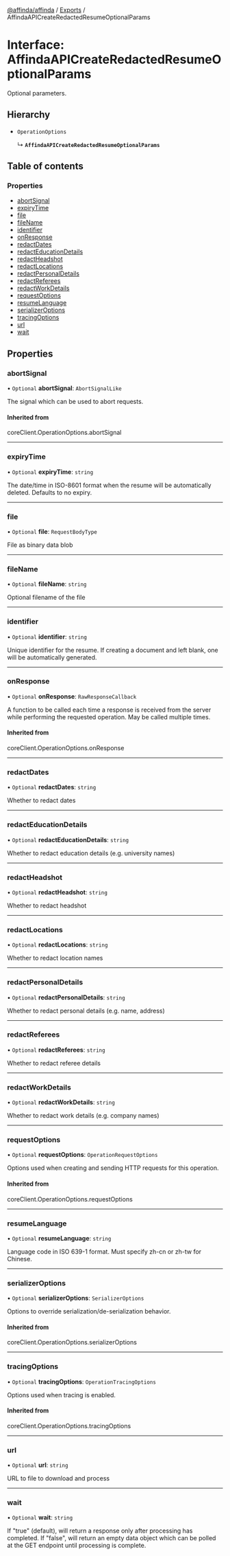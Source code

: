 [@affinda/affinda](../README.md) / [Exports](../modules.md) / AffindaAPICreateRedactedResumeOptionalParams

# Interface: AffindaAPICreateRedactedResumeOptionalParams

Optional parameters.

## Hierarchy

- `OperationOptions`

  ↳ **`AffindaAPICreateRedactedResumeOptionalParams`**

## Table of contents

### Properties

- [abortSignal](AffindaAPICreateRedactedResumeOptionalParams.md#abortsignal)
- [expiryTime](AffindaAPICreateRedactedResumeOptionalParams.md#expirytime)
- [file](AffindaAPICreateRedactedResumeOptionalParams.md#file)
- [fileName](AffindaAPICreateRedactedResumeOptionalParams.md#filename)
- [identifier](AffindaAPICreateRedactedResumeOptionalParams.md#identifier)
- [onResponse](AffindaAPICreateRedactedResumeOptionalParams.md#onresponse)
- [redactDates](AffindaAPICreateRedactedResumeOptionalParams.md#redactdates)
- [redactEducationDetails](AffindaAPICreateRedactedResumeOptionalParams.md#redacteducationdetails)
- [redactHeadshot](AffindaAPICreateRedactedResumeOptionalParams.md#redactheadshot)
- [redactLocations](AffindaAPICreateRedactedResumeOptionalParams.md#redactlocations)
- [redactPersonalDetails](AffindaAPICreateRedactedResumeOptionalParams.md#redactpersonaldetails)
- [redactReferees](AffindaAPICreateRedactedResumeOptionalParams.md#redactreferees)
- [redactWorkDetails](AffindaAPICreateRedactedResumeOptionalParams.md#redactworkdetails)
- [requestOptions](AffindaAPICreateRedactedResumeOptionalParams.md#requestoptions)
- [resumeLanguage](AffindaAPICreateRedactedResumeOptionalParams.md#resumelanguage)
- [serializerOptions](AffindaAPICreateRedactedResumeOptionalParams.md#serializeroptions)
- [tracingOptions](AffindaAPICreateRedactedResumeOptionalParams.md#tracingoptions)
- [url](AffindaAPICreateRedactedResumeOptionalParams.md#url)
- [wait](AffindaAPICreateRedactedResumeOptionalParams.md#wait)

## Properties

### abortSignal

• `Optional` **abortSignal**: `AbortSignalLike`

The signal which can be used to abort requests.

#### Inherited from

coreClient.OperationOptions.abortSignal

___

### expiryTime

• `Optional` **expiryTime**: `string`

The date/time in ISO-8601 format when the resume will be automatically deleted.  Defaults to no expiry.

___

### file

• `Optional` **file**: `RequestBodyType`

File as binary data blob

___

### fileName

• `Optional` **fileName**: `string`

Optional filename of the file

___

### identifier

• `Optional` **identifier**: `string`

Unique identifier for the resume. If creating a document and left blank, one will be automatically generated.

___

### onResponse

• `Optional` **onResponse**: `RawResponseCallback`

A function to be called each time a response is received from the server
while performing the requested operation.
May be called multiple times.

#### Inherited from

coreClient.OperationOptions.onResponse

___

### redactDates

• `Optional` **redactDates**: `string`

Whether to redact dates

___

### redactEducationDetails

• `Optional` **redactEducationDetails**: `string`

Whether to redact education details (e.g. university names)

___

### redactHeadshot

• `Optional` **redactHeadshot**: `string`

Whether to redact headshot

___

### redactLocations

• `Optional` **redactLocations**: `string`

Whether to redact location names

___

### redactPersonalDetails

• `Optional` **redactPersonalDetails**: `string`

Whether to redact personal details (e.g. name, address)

___

### redactReferees

• `Optional` **redactReferees**: `string`

Whether to redact referee details

___

### redactWorkDetails

• `Optional` **redactWorkDetails**: `string`

Whether to redact work details (e.g. company names)

___

### requestOptions

• `Optional` **requestOptions**: `OperationRequestOptions`

Options used when creating and sending HTTP requests for this operation.

#### Inherited from

coreClient.OperationOptions.requestOptions

___

### resumeLanguage

• `Optional` **resumeLanguage**: `string`

Language code in ISO 639-1 format. Must specify zh-cn or zh-tw for Chinese.

___

### serializerOptions

• `Optional` **serializerOptions**: `SerializerOptions`

Options to override serialization/de-serialization behavior.

#### Inherited from

coreClient.OperationOptions.serializerOptions

___

### tracingOptions

• `Optional` **tracingOptions**: `OperationTracingOptions`

Options used when tracing is enabled.

#### Inherited from

coreClient.OperationOptions.tracingOptions

___

### url

• `Optional` **url**: `string`

URL to file to download and process

___

### wait

• `Optional` **wait**: `string`

If "true" (default), will return a response only after processing has completed. If "false", will return an empty data object which can be polled at the GET endpoint until processing is complete.
